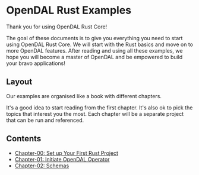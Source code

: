 # OpenDAL Rust Examples

Thank you for using OpenDAL Rust Core!

The goal of these documents is to give you everything you need to start using OpenDAL Rust Core. We will start with the Rust basics and move on to more OpenDAL features. After reading and using all these examples, we hope you will become a master of OpenDAL and be empowered to build your bravo applications!

## Layout

Our examples are organised like a book with different chapters.

It's a good idea to start reading from the first chapter. It's also ok to pick the topics that interest you the most. Each chapter will be a separate project that can be run and referenced.

## Contents

- [Chapter-00: Set up Your First Rust Project](./00-setup/README.md)
- [Chapter-01: Initiate OpenDAL Operator](./01-init-operator/README.md)
- [Chapter-02: Schemas](./02-schemas/README.md)
